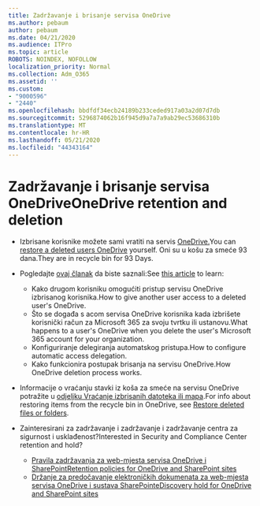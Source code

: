 ```yaml
---
title: Zadržavanje i brisanje servisa OneDrive
ms.author: pebaum
author: pebaum
ms.date: 04/21/2020
ms.audience: ITPro
ms.topic: article
ROBOTS: NOINDEX, NOFOLLOW
localization_priority: Normal
ms.collection: Adm_O365
ms.assetid: ''
ms.custom:
- "9000596"
- "2440"
ms.openlocfilehash: bbdfdf34ecb24189b233ceded917a03a2d07d7db
ms.sourcegitcommit: 5296874062b16f945d9a7a7a9ab29ec53686310b
ms.translationtype: MT
ms.contentlocale: hr-HR
ms.lasthandoff: 05/21/2020
ms.locfileid: "44343164"
---
```

# <a name="onedrive-retention-and-deletion"></a><span data-ttu-id="593df-102">Zadržavanje i brisanje servisa OneDrive</span><span class="sxs-lookup"><span data-stu-id="593df-102">OneDrive retention and deletion</span></span>

- <span data-ttu-id="593df-103">Izbrisane korisnike možete sami vratiti na servis [OneDrive.](https://docs.microsoft.com/onedrive/restore-deleted-onedrive)</span><span class="sxs-lookup"><span data-stu-id="593df-103">You can [restore a deleted users OneDrive](https://docs.microsoft.com/onedrive/restore-deleted-onedrive) yourself.</span></span> <span data-ttu-id="593df-104">Oni su u košu za smeće 93 dana.</span><span class="sxs-lookup"><span data-stu-id="593df-104">They are in recycle bin for 93 Days.</span></span>

- <span data-ttu-id="593df-105">Pogledajte [ovaj članak](https://docs.microsoft.com/onedrive/retention-and-deletion) da biste saznali:</span><span class="sxs-lookup"><span data-stu-id="593df-105">See [this article](https://docs.microsoft.com/onedrive/retention-and-deletion) to learn:</span></span>
    - <span data-ttu-id="593df-106">Kako drugom korisniku omogućiti pristup servisu OneDrive izbrisanog korisnika.</span><span class="sxs-lookup"><span data-stu-id="593df-106">How to give another user access to a deleted user's OneDrive.</span></span>
    - <span data-ttu-id="593df-107">Što se događa s acom servisa OneDrive korisnika kada izbrišete korisnički račun za Microsoft 365 za svoju tvrtku ili ustanovu.</span><span class="sxs-lookup"><span data-stu-id="593df-107">What happens to a user's OneDrive when you delete the user's Microsoft 365 account for your organization.</span></span>
    - <span data-ttu-id="593df-108">Konfiguriranje delegiranja automatskog pristupa.</span><span class="sxs-lookup"><span data-stu-id="593df-108">How to configure automatic access delegation.</span></span>
    - <span data-ttu-id="593df-109">Kako funkcionira postupak brisanja na servisu OneDrive.</span><span class="sxs-lookup"><span data-stu-id="593df-109">How OneDrive deletion process works.</span></span>

- <span data-ttu-id="593df-110">Informacije o vraćanju stavki iz koša za smeće na servisu OneDrive potražite u [odjeljku Vraćanje izbrisanih datoteka ili mapa](https://support.office.com/article/949ada80-0026-4db3-a953-c99083e6a84f).</span><span class="sxs-lookup"><span data-stu-id="593df-110">For info about restoring items from the recycle bin in OneDrive, see [Restore deleted files or folders](https://support.office.com/article/949ada80-0026-4db3-a953-c99083e6a84f).</span></span>

- <span data-ttu-id="593df-111">Zainteresirani za zadržavanje i zadržavanje i zadržavanje centra za sigurnost i usklađenost?</span><span class="sxs-lookup"><span data-stu-id="593df-111">Interested in Security and Compliance Center retention and hold?</span></span>
    - [<span data-ttu-id="593df-112">Pravila zadržavanja za web-mjesta servisa OneDrive i SharePoint</span><span class="sxs-lookup"><span data-stu-id="593df-112">Retention policies for OneDrive and SharePoint sites</span></span>](https://docs.microsoft.com/office365/securitycompliance/retention-policies?redirectSourcePath=%252farticle%252f5e377752-700d-4870-9b6d-12bfc12d2423#content-in-onedrive-accounts-and-sharepoint-sites)
    - [<span data-ttu-id="593df-113">Držanje za predočavanje elektroničkih dokumenata za web-mjesta servisa OneDrive i sustava SharePoint</span><span class="sxs-lookup"><span data-stu-id="593df-113">eDiscovery hold for OneDrive and SharePoint sites</span></span>](https://docs.microsoft.com/office365/securitycompliance/ediscovery-cases#step-4-place-content-locations-on-hold)
